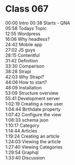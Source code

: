 # Class 067

00:00 Intro
00:38 Starts - QNA  
05:58 Todays Topic  
12:55 Wordpress  
16:06 Why headless?  
24:42 Mobile app  
27:02 JS guys  
28:15 Contentful  
31:42 Definition  
33:30 Comparison  
38:28 Strapi  
42:03 Why Strapi?  
44:06 How to start?  
48:09 Installation  
53:09 Structure overview  
55:41 Development server  
1:02:19 Creating a new user  
1:04:44 Birthdate property  
1:07:42 Configure the view  
1:08:33 schema json  
1:10:17 Category  
1:14:44 Articles  
1:19:24 Creating an article  
1:24:03 Viewing the article  
1:27:40 Viewing Categories  
1:29:54 Graphql  
1:33:40 Discussion  
